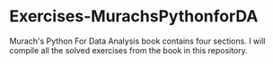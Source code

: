 # Exercises-MurachsPythonforDA
Murach's Python For Data Analysis book contains four sections. I will compile all the solved exercises from the book in this repository.
